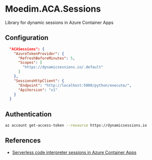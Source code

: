 # Moedim.ACA.Sessions

Library for dynamic sessions in Azure Container Apps

## Configuration

```json
  "ACASessions": {
    "AzureTokenProvider": {
      "RefreshBeforeMinutes": 5,
      "Scopes": [
        "https://dynamicsessions.io/.default"
      ]
    },
    "SessionsHttpClient": {
      "Endpoint": "http://localhost:5000/python/execute/",
      "ApiVersion": "v1"
    }
  }
```


## Authentication

```bash
az account get-access-token --resource https://dynamicsessions.io
```

## References

- [Serverless code interpreter sessions in Azure Container Apps](https://learn.microsoft.com/en-us/azure/container-apps/sessions-code-interpreter)
